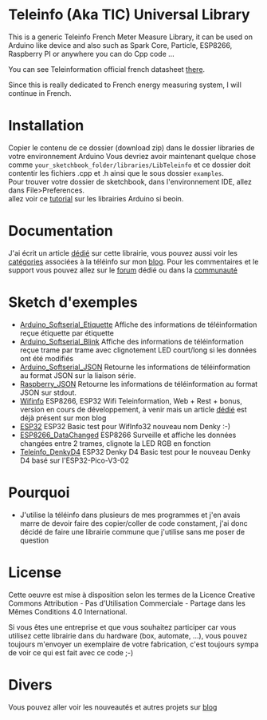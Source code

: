 Teleinfo (Aka TIC) Universal Library
====================================

This is a generic Teleinfo French Meter Measure Library, it can be used on Arduino like device and also such as Spark Core, Particle, ESP8266, Raspberry PI or anywhere you can do Cpp code ...

You can see Teleinformation official french datasheet [there][1].

Since this is really dedicated to French energy measuring system, I will continue in French.

Installation
============

Copier le contenu de ce dossier (download zip) dans le dossier libraries de votre environnement Arduino Vous devriez avoir maintenant quelque chose comme `your_sketchbook_folder/libraries/LibTeleinfo` et ce dossier doit contentir les fichiers .cpp et .h ainsi que le sous dossier `examples`.
<br/>
Pour trouver votre dossier de sketchbook, dans l'environnement IDE, allez dans File>Preferences.
<br/>
allez voir ce [tutorial][2] sur les librairies Arduino si beoin.
<br/>

Documentation
=============

J'ai écrit un article [dédié][10] sur cette librairie, vous pouvez aussi voir les [catégories][6] associées à la téléinfo sur mon [blog][7].
Pour les commentaires et le support vous pouvez allez sur le [forum][8] dédié ou dans la [communauté][9] 

Sketch d'exemples
=================

- [Arduino_Softserial_Etiquette][3] Affiche des informations de téléinformation reçue étiquette par étiquette
- [Arduino_Softserial_Blink][11] Affiche des informations de téléinformation reçue trame par trame avec clignotement LED court/long si les données ont été modifiés
- [Arduino_Softserial_JSON][4] Retourne les informations de téléinformation au format JSON sur la liaison série.
- [Raspberry_JSON][12] Retourne les informations de téléinformation au format JSON sur stdout.
- [Wifinfo][5] ESP8266, ESP32 Wifi Teleinformation, Web + Rest + bonus, version en cours de développement, à venir mais un article [dédié][13] est déjà présent sur mon blog
- [ESP32][14] ESP32 Basic test pour WifInfo32 nouveau nom Denky :-)
- [ESP8266_DataChanged][15] ESP8266 Surveille et affiche les données changées entre 2 trames, clignote la LED RGB en fonction
- [Teleinfo_DenkyD4][16] ESP32 Denky D4 Basic test pour le nouveau Denky D4 basé sur l'ESP32-Pico-V3-02

Pourquoi
========
- J'utilise la téléinfo dans plusieurs de mes programmes et j'en avais marre de devoir faire des copier/coller de code constament, j'ai donc décidé de faire une librairie commune que j'utilise sans me poser de question

License
=======
Cette oeuvre est mise à disposition selon les termes de la Licence Creative Commons Attribution - Pas d’Utilisation Commerciale - Partage dans les Mêmes Conditions 4.0 International.

Si vous êtes une entreprise et que vous souhaitez participer car vous utilisez cette librairie dans du hardware (box, automate, ...), vous pouvez toujours m'envoyer un exemplaire de votre fabrication, c'est toujours sympa de voir ce qui est fait avec ce code ;-)

Divers
======
Vous pouvez aller voir les nouveautés et autres projets sur [blog][7] 

[1]: https://www.enedis.fr/sites/default/files/Enedis-NOI-CPT_02E.pdf
[2]: http://learn.adafruit.com/arduino-tips-tricks-and-techniques/arduino-libraries
[6]: https://hallard.me/category/tinfo/
[7]: https://hallard.me
[8]: https://community.hallard.me/category/7
[9]: https://community.hallard.me
[10]: https://hallard.me/libteleinfo

[3]: https://github.com/hallard/LibTeleinfo/blob/master/examples/Arduino_Softserial/Arduino_Softserial_Etiquette.ino
[4]: https://github.com/hallard/LibTeleinfo/blob/master/examples/Arduino_Softserial_JSON/Arduino_Softserial_JSON.ino
[5]: https://github.com/hallard/LibTeleinfo/tree/master/examples/Wifinfo/Wifinfo.ino
[11]: https://github.com/hallard/LibTeleinfo/blob/master/examples/Arduino_Softserial/Arduino_Softserial_Blink.ino
[12]: https://github.com/hallard/LibTeleinfo/blob/master/examples/Raspberry_JSON/Raspberry_JSON.ino
[13]: https://hallard.me/wifiinfo/
[14]: https://github.com/hallard/LibTeleinfo/blob/master/examples/ESP32/ESP32.ino
[15]: https://github.com/hallard/LibTeleinfo/blob/master/examples/ESP8266_DataChanged/ESP8266_DataChanged.ino
[16]: https://github.com/hallard/LibTeleinfo/blob/master/examples/Teleinfo_DenkyD4/Teleinfo_DenkyD4.ino

